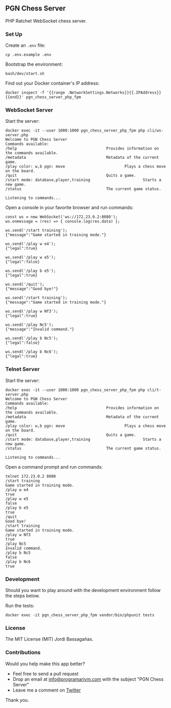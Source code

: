 ## PGN Chess Server

PHP Ratchet WebSocket chess server.

### Set Up

Create an `.env` file:

    cp .env.example .env

Bootstrap the environment:

    bash/dev/start.sh

Find out your Docker container's IP address:

    docker inspect -f '{{range .NetworkSettings.Networks}}{{.IPAddress}}{{end}}' pgn_chess_server_php_fpm

### WebSocket Server

Start the server:

    docker exec -it --user 1000:1000 pgn_chess_server_php_fpm php cli/ws-server.php
    Welcome to PGN Chess Server
    Commands available:
    /help										Provides information on the commands available.
    /metadata									Metadata of the current game.
    /play color: w,b pgn: move							Plays a chess move on the board.
    /quit										Quits a game.
    /start mode: database,player,training						Starts a new game.
    /status										The current game status.

    Listening to commands...

Open a console in your favorite browser and run commands:

    const ws = new WebSocket('ws://172.23.0.2:8080');
    ws.onmessage = (res) => { console.log(res.data) };

    ws.send('/start training');
    {"message":"Game started in training mode."}

    ws.send('/play w e4');
    {"legal":true}

    ws.send('/play w e5');
    {"legal":false}

    ws.send('/play b e5');
    {"legal":true}

    ws.send('/quit');
    {"message":"Good bye!"}

    ws.send('/start training');
    {"message":"Game started in training mode."}

    ws.send('/play w Nf3');
    {"legal":true}

    ws.send('/play Nc5');
    {"message":"Invalid command."}

    ws.send('/play b Nc5');
    {"legal":false}

    ws.send('/play b Nc6');
    {"legal":true}

### Telnet Server

Start the server:

    docker exec -it --user 1000:1000 pgn_chess_server_php_fpm php cli/t-server.php
    Welcome to PGN Chess Server
    Commands available:
    /help										Provides information on the commands available.
    /metadata									Metadata of the current game.
    /play color: w,b pgn: move							Plays a chess move on the board.
    /quit										Quits a game.
    /start mode: database,player,training						Starts a new game.
    /status										The current game status.

    Listening to commands...

Open a command prompt and run commands:

    telnet 172.23.0.2 8080
    /start training
    Game started in training mode.
    /play w e4
    true
    /play w e5
    false
    /play b e5
    true
    /quit
    Good bye!
    /start training
    Game started in training mode.
    /play w Nf3
    true
    /play Nc5
    Invalid command.
    /play b Nc5
    false
    /play b Nc6
    true

### Development

Should you want to play around with the development environment follow the steps below.

Run the tests:

    docker exec -it pgn_chess_server_php_fpm vendor/bin/phpunit tests

### License

The MIT License (MIT) Jordi Bassagañas.

### Contributions

Would you help make this app better?

- Feel free to send a pull request
- Drop an email at info@programarivm.com with the subject "PGN Chess Server"
- Leave me a comment on [Twitter](https://twitter.com/programarivm)

Thank you.
